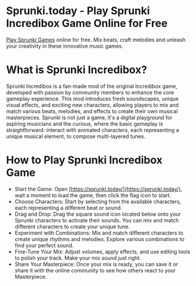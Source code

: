# Sprunki.today - Play Sprunki Incredibox Game Online for Free
[Play Sprunki Games](https://sprunki.today/) online for free. Mix beats, craft melodies and unleash your creativity in these innovative music games.

# What is Sprunki Incredibox?
Sprunki Incredibox is a fan-made mod of the original Incredibox game, developed with passion by community members to enhance the core gameplay experience. This mod introduces fresh soundscapes, unique visual effects, and exciting new characters, allowing players to mix and match various beats, melodies, and effects to create their own musical masterpieces.
Sprunki is not just a game, it's a digital playground for aspiring musicians and the curious, where the basic gameplay is straightforward: interact with animated characters, each representing a unique musical element, to compose multi-layered tunes.

# How to Play Sprunki Incredibox Game
* Start the Game: Open [https://sprunki.today/](https://sprunki.today/), wait a moment to load the game, then click the flag icon to start.
* Choose Characters: Start by selecting from the available characters, each representing a different beat or sound.
* Drag and Drop: Drag the square sound icon located below onto your Sprunki characters to activate their sounds. You can mix and match different characters to create your unique tune.
* Experiment with Combinations: Mix and match different characters to create unique rhythms and melodies. Explore various combinations to find your perfect sound.
* Fine-Tune Your Mix: Adjust volumes, apply effects, and use editing tools to polish your track. Make your mix sound just right.
* Share Your Masterpiece: Once your mix is ready, you can save it or share it with the online community to see how others react to your Masterpiece.
